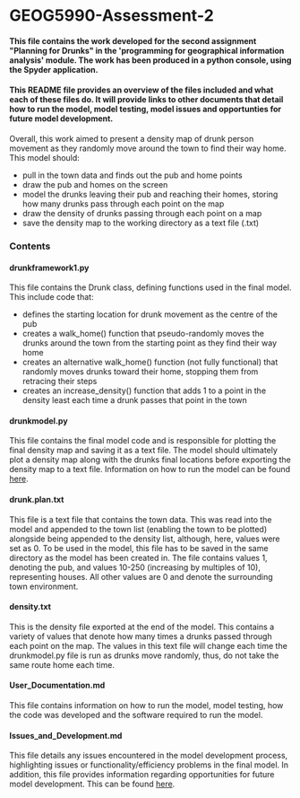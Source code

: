 # GEOG5990-Assessment-2
#### This file contains the work developed for the second assignment "Planning for Drunks" in the 'programming for geographical information analysis' module. The work has been produced in a python console, using the Spyder application. 
#### This README file provides an overview of the files included and what each of these files do. It will provide links to other documents that detail how to run the model, model testing, model issues and opportunties for future model development.

Overall, this work aimed to present a density map of drunk person movement as they randomly move around the town to find their way home. This model should:

* pull in the town data and finds out the pub and home points
* draw the pub and homes on the screen
* model the drunks leaving their pub and reaching their homes, storing how many drunks pass through each point on the map
* draw the density of drunks passing through each point on a map
* save the density map to the working directory as a text file (.txt)

### Contents

#### drunkframework1.py

This file contains the Drunk class, defining functions used in the final model. This include code that:

* defines the starting location for drunk movement as the centre of the pub
* creates a walk_home() function that pseudo-randomly moves the drunks around the town from the starting point as they find their way home
* creates an alternative walk_home() function (not fully functional) that randomly moves drunks toward their home, stopping them from retracing their steps
* creates an increase_density() function that adds 1 to a point in the density least each time a drunk passes that point in the town

#### drunkmodel.py

This file contains the final model code and is responsible for plotting the final density map and saving it as a text file. The model should ultimately plot a density map along with the drunks final locations before exporting the density map to a text file. Information on how to run the model can be found [here](https://github.com/EmmaRaine/GEOG5990-Assessment-2/blob/main/User_Documentation.md).

#### drunk.plan.txt

This file is a text file that contains the town data. This was read into the model and appended to the town list (enabling the town to be plotted) alongside being appended to the density list, although, here, values were set as 0. To be used in the model, this file has to be saved in the same directory as the model has been created in. 
The file contains values 1, denoting the pub, and values 10-250 (increasing by multiples of 10), representing houses. All other values are 0 and denote the surrounding town environment. 

#### density.txt

This is the density file exported at the end of the model. This contains a variety of values that denote how many times a drunks passed through each point on the map.  The values in this text file will change each time the drunkmodel.py file is run as drunks move randomly, thus, do not take the same route home each time.

#### User_Documentation.md

This file contains information on how to run the model, model testing, how the code was developed and the software required to run the model. 

#### Issues_and_Development.md

This file details any issues encountered in the model development process, highlighting issues or functionality/efficiency problems in the final model. In addition, this file provides information regarding opportunities for future model development. This can be found [here](https://github.com/EmmaRaine/GEOG5990-Assessment-2/blob/main/Issues_and_Development.md).


